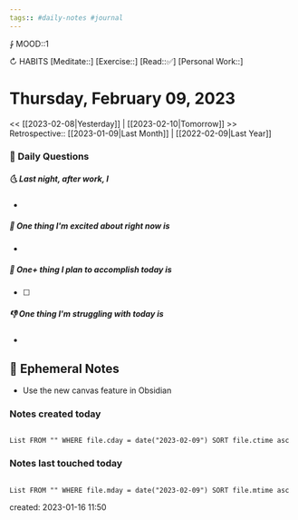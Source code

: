 ```yaml
---
tags:: #daily-notes #journal
---
```


⨑ MOOD::1

↻ HABITS
[Meditate::]
[Exercise::]
[Read::✅]
[Personal Work::]

# Thursday, February 09, 2023

<< [[2023-02-08|Yesterday]] | [[2023-02-10|Tomorrow]] >>
Retrospective:: [[2023-01-09|Last Month]] | [[2022-02-09|Last Year]]

### 📅 Daily Questions

##### 🌜 Last night, after work, I

-

##### 🙌 One thing I'm excited about right now is

-

##### 🚀 One+ thing I plan to accomplish today is

- [ ]

##### 👎 One thing I'm struggling with today is

-

## 📝 Ephemeral Notes

- Use the new canvas feature in Obsidian

### Notes created today

```dataview

List FROM "" WHERE file.cday = date("2023-02-09") SORT file.ctime asc

```

### Notes last touched today

```dataview

List FROM "" WHERE file.mday = date("2023-02-09") SORT file.mtime asc

```

created: 2023-01-16 11:50
